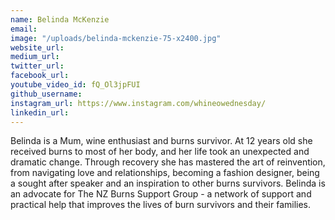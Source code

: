 ```yaml
---
name: Belinda McKenzie
email: 
image: "/uploads/belinda-mckenzie-75-x2400.jpg"
website_url: 
medium_url: 
twitter_url: 
facebook_url: 
youtube_video_id: fQ_Ol3jpFUI
github_username: 
instagram_url: https://www.instagram.com/whineowednesday/
linkedin_url: 
---
```


Belinda is a Mum, wine enthusiast and burns survivor. At 12 years old she received burns to most of her body, and her life took an unexpected and dramatic change. Through recovery she has mastered the art of reinvention, from navigating love and relationships, becoming a fashion designer, being a sought after speaker and an inspiration to other burns survivors. Belinda is an advocate for The NZ Burns Support Group - a network of support and practical help that improves the lives of burn survivors and their families.

